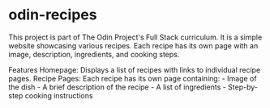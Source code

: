 # odin-recipes
This project is part of The Odin Project's Full Stack curriculum. It is a simple website showcasing various recipes. Each recipe has its own page with an image, description, ingredients, and cooking steps.

Features
Homepage: Displays a list of recipes with links to individual recipe pages.
Recipe Pages: Each recipe has its own page containing:
    - Image of the dish
    - A brief description of the recipe
    - A list of ingredients
    - Step-by-step cooking instructions
